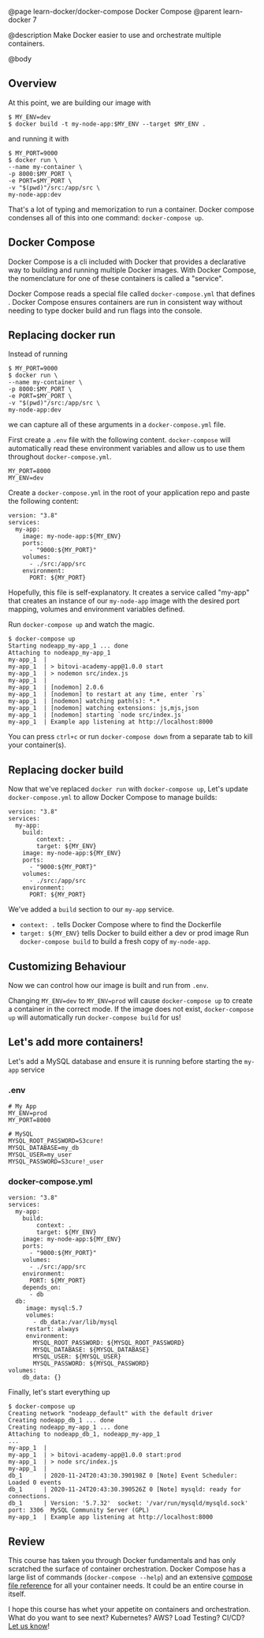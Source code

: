@page learn-docker/docker-compose Docker Compose
@parent learn-docker 7

@description Make Docker easier to use and orchestrate multiple containers.

@body

## Overview
At this point, we are building our image with
```
$ MY_ENV=dev
$ docker build -t my-node-app:$MY_ENV --target $MY_ENV .
```
and running it with
```
$ MY_PORT=9000
$ docker run \
--name my-container \
-p 8000:$MY_PORT \
-e PORT=$MY_PORT \
-v "$(pwd)"/src:/app/src \
my-node-app:dev
```
That's a lot of typing and memorization to run a container. Docker compose condenses all of this into one command: `docker-compose up`.

## Docker Compose
Docker Compose is a cli included with Docker that provides a declarative way to building and running multiple Docker images. With Docker Compose, the nomenclature for one of these containers is called a "service".

Docker Compose reads a special file called `docker-compose.yml` that defines . Docker Compose ensures containers are run in consistent way without needing to type docker build and run flags into the console.

## Replacing docker run
Instead of running
``` 
$ MY_PORT=9000
$ docker run \
--name my-container \
-p 8000:$MY_PORT \
-e PORT=$MY_PORT \
-v "$(pwd)"/src:/app/src \
my-node-app:dev
```
we can capture all of these arguments in a `docker-compose.yml` file. 

First create a `.env` file with the following content. `docker-compose` will automatically read these environment variables and allow us to use them throughout `docker-compose.yml`.
```
MY_PORT=8000
MY_ENV=dev
```
Create a `docker-compose.yml` in the root of your application repo and paste the following content:
```
version: "3.8"
services:
  my-app:
    image: my-node-app:${MY_ENV}
    ports:
      - "9000:${MY_PORT}"
    volumes:
      - ./src:/app/src
    environment:
      PORT: ${MY_PORT}
```
Hopefully, this file is self-explanatory. It creates a service called "my-app" that creates an instance of our `my-node-app` image with the desired port mapping, volumes and environment variables defined.

Run `docker-compose up` and watch the magic.
```
$ docker-compose up
Starting nodeapp_my-app_1 ... done
Attaching to nodeapp_my-app_1
my-app_1  | 
my-app_1  | > bitovi-academy-app@1.0.0 start
my-app_1  | > nodemon src/index.js
my-app_1  | 
my-app_1  | [nodemon] 2.0.6
my-app_1  | [nodemon] to restart at any time, enter `rs`
my-app_1  | [nodemon] watching path(s): *.*
my-app_1  | [nodemon] watching extensions: js,mjs,json
my-app_1  | [nodemon] starting `node src/index.js`
my-app_1  | Example app listening at http://localhost:8000
```
You can press `ctrl+c` or run `docker-compose down` from a separate tab to kill your container(s). 

## Replacing docker build
Now that we've replaced `docker run` with `docker-compose up`, Let's update `docker-compose.yml` to allow Docker Compose to manage builds:
```
version: "3.8"
services:
  my-app:
    build:
        context: .
        target: ${MY_ENV}
    image: my-node-app:${MY_ENV}
    ports:
      - "9000:${MY_PORT}"
    volumes:
      - ./src:/app/src
    environment:
      PORT: ${MY_PORT}
```
We've added a `build` section to our `my-app` service.
* `context: .` tells Docker Compose where to find the Dockerfile
* `target: ${MY_ENV}` tells Docker to build either a dev or prod image
Run `docker-compose build` to build a fresh copy of `my-node-app`.

## Customizing Behaviour
Now we can control how our image is built and run from `.env`. 

Changing `MY_ENV=dev` to `MY_ENV=prod` will cause `docker-compose up` to create a container in the correct mode. If the image does not exist, `docker-compose up` will automatically run `docker-compose build` for us! 

## Let's add more containers!
Let's add a MySQL database and ensure it is running before starting the `my-app` service

### .env
```
# My App
MY_ENV=prod
MY_PORT=8000

# MySQL
MYSQL_ROOT_PASSWORD=S3cure!
MYSQL_DATABASE=my_db
MYSQL_USER=my_user
MYSQL_PASSWORD=S3cure!_user
```
### docker-compose.yml
```
version: "3.8"
services:
  my-app:
    build:
        context: .
        target: ${MY_ENV}
    image: my-node-app:${MY_ENV}
    ports:
      - "9000:${MY_PORT}"
    volumes:
      - ./src:/app/src
    environment:
      PORT: ${MY_PORT}
    depends_on: 
      - db
  db:
     image: mysql:5.7
     volumes:
       - db_data:/var/lib/mysql
     restart: always
     environment:
       MYSQL_ROOT_PASSWORD: ${MYSQL_ROOT_PASSWORD}
       MYSQL_DATABASE: ${MYSQL_DATABASE}
       MYSQL_USER: ${MYSQL_USER}
       MYSQL_PASSWORD: ${MYSQL_PASSWORD}
volumes:
    db_data: {}
```

Finally, let's start everything up
```
$ docker-compose up
Creating network "nodeapp_default" with the default driver
Creating nodeapp_db_1 ... done
Creating nodeapp_my-app_1 ... done
Attaching to nodeapp_db_1, nodeapp_my-app_1
...
my-app_1  | 
my-app_1  | > bitovi-academy-app@1.0.0 start:prod
my-app_1  | > node src/index.js
my-app_1  | 
db_1      | 2020-11-24T20:43:30.390198Z 0 [Note] Event Scheduler: Loaded 0 events
db_1      | 2020-11-24T20:43:30.390526Z 0 [Note] mysqld: ready for connections.
db_1      | Version: '5.7.32'  socket: '/var/run/mysqld/mysqld.sock'  port: 3306  MySQL Community Server (GPL)
my-app_1  | Example app listening at http://localhost:8000
```

## Review
This course has taken you through Docker fundamentals and has only scratched the surface of container orchestration. Docker Compose has a large list of commands (`docker-compose --help`) and an extensive [compose file reference](https://docs.docker.com/compose/compose-file) for all your container needs. It could be an entire course in itself.

I hope this course has whet your appetite on containers and orchestration. What do you want to see next? Kubernetes? AWS? Load Testing? CI/CD? [Let us know](https://github.com/bitovi/academy/issues)!